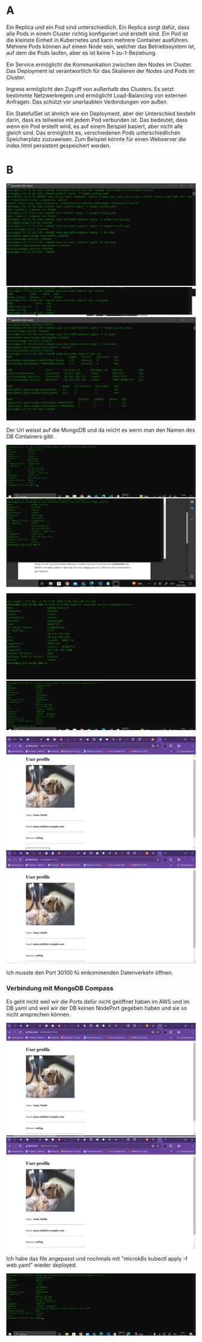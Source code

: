 # A

Ein Replica und ein Pod sind unterschiedlich. Ein Replica sorgt dafür, dass alle Pods in einem Cluster richtig konfiguriert und erstellt sind. Ein Pod ist die kleinste Einheit in Kubernetes und kann mehrere Container ausführen. Mehrere Pods können auf einem Node sein, welcher das Betriebssystem ist, auf dem die Pods laufen, aber es ist keine 1-zu-1-Beziehung.

Ein Service ermöglicht die Kommunikation zwischen den Nodes im Cluster. Das Deployment ist verantwortlich für das Skalieren der Nodes und Pods im Cluster. 

Ingress ermöglicht den Zugriff von außerhalb des Clusters. Es setzt bestimmte Netzwerkregeln und ermöglicht Load-Balancing von externen Anfragen. Das schützt vor unerlaubten Verbindungen von außen.

Ein StatefulSet ist ähnlich wie ein Deployment, aber der Unterschied besteht darin, dass es teilweise mit jedem Pod verbunden ist. Das bedeutet, dass wenn ein Pod erstellt wird, es auf einem Beispiel basiert, aber nicht alle gleich sind. Das ermöglicht es, verschiedenen Pods unterschiedlichen Speicherplatz zuzuweisen. Zum Beispiel könnte für einen Webserver die index.html persistent gespeichert werden.

# B

![HTML Seite](Commands.png)
![HTML Seite](ConfigSecret.png)
![HTML Seite](GetAll.png)

Der Url weisst auf die MongoDB und da reicht es wenn man den Namen des DB Containers gibt.

![HTML Seite](dbService1.png)
![HTML Seite](dbService2.png)

![HTML Seite](WebService1.png)
![HTML Seite](WebService2.png)

![HTML Seite](WebsiteWorking.png)
![HTML Seite](WebsiteWorking2.png)

Ich musste den Port 30100 fü einkommenden Datenverkehr öffnen.

### Verbindung mit MongoDB Compass

Es geht nicht weil wir die Ports dafür nicht geöffnet haben im AWS und im DB.yaml und weil wir der DB keinen NodePort gegeben haben und sie so nicht ansprechen können.

![HTML Seite](ChangedPort1.png)
![HTML Seite](ChangedPort2.png)

Ich habe das file angepasst und nochmals mit "microk8s kubectl apply -f web.yaml" wieder deployed.

![HTML Seite](DescribeAfter.png)
